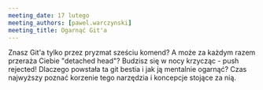 ```yaml
---
meeting_date: 17 lutego
meeting_authors: [pawel.warczynski]
meeting_title: Ogarnąć Git'a
---
```


Znasz Git'a tylko przez pryzmat sześciu komend? A może za każdym razem przeraża Ciebie "detached head"? Budzisz się w nocy krzycząc - push rejected! Dlaczego powstała ta git bestia i jak ją mentalnie ogarnąć? Czas najwyższy poznać korzenie tego narzędzia i koncepcje stojące za nią.